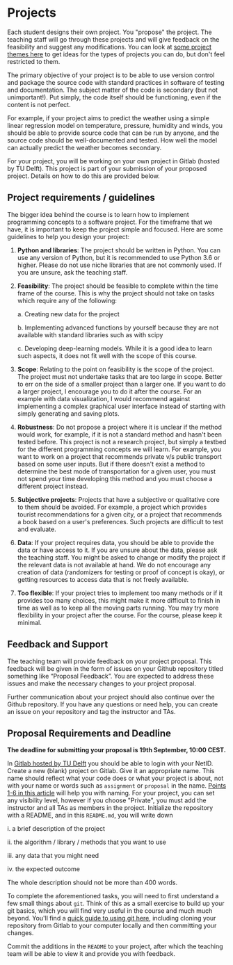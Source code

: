 # Projects 

Each student designs their own project. You "propose" the project. The teaching staff will go through these projects and will give feedback on the feasibility and suggest any modifications. You can look at [some project themes here](themes.md) to get ideas for the types of projects you can do, but don't feel restricted to them.

The primary objective of your project is to be able to use version control and package the source code with standard practices in software of testing and documentation. The subject matter of the code is secondary (but not unimportant!). Put simply, the code itself should be functioning, even if the content is not perfect. 

For example, if your project aims to predict the weather using a simple linear regression model on temperature, pressure, humidity and winds, you should be able to provide source code that can be run by anyone, and the source code should be well-documented and tested. How well the model can actually predict the weather becomes secondary.

For your project, you will be working on your own project in Gitlab (hosted by TU Delft). This project is part of your submission of your proposed project. Details on how to do this are provided below.

## Project requirements / guidelines

The bigger idea behind the course is to learn how to implement programming concepts to a software project. For the timeframe that we have, it is important to keep the project simple and focused. Here are some guidelines to help you design your project:

1. **Python and libraries**: The project should be written in Python. You can use any version of Python, but it is recommended to use Python 3.6 or higher. Please do not use niche libraries that are not commonly used. If you are unsure, ask the teaching staff. 

2. **Feasibility**: The project should be feasible to complete within the time frame of the course. This is why the project should not take on tasks which require any of the following:

    a. Creating new data for the project

    b. Implementing advanced functions by yourself because they are not available with standard libraries such as with scipy

    c. Developing deep-learning models. While it is a good idea to learn such aspects, it does not fit well with the scope of this course. 

3. **Scope**: Relating to the point on feasibility is the scope of the project. The project must not undertake tasks that are too large in scope. Better to err on the side of a smaller project than a larger one. If you want to do a larger project, I encourage you to do it after the course. For an example with data visualization, I would recommend against implementing a complex graphical user interface instead of starting with simply generating and saving plots.

4. **Robustness**: Do not propose a project where it is unclear if the method would work, for example, if it is not a standard method and hasn't been tested before. This project is not a research project, but simply a testbed for the different programming concepts we will learn. For example, you want to work on a project that recommends private v/s public transport based on some user inputs. But if there doesn't exist a method to determine the best mode of transportation for a given user, you must not spend your time developing this method and you must choose a different project instead.

5. **Subjective projects**: Projects that have a subjective or qualitative core to them should be avoided. For example, a project which provides tourist recommendations for a given city, or a project that recommends a book based on a user's preferences. Such projects are difficult to test and evaluate. 

6. **Data**: If your project requires data, you should be able to provide the data or have access to it. If you are unsure about the data, please ask the teaching staff. You might be asked to change or modify the project if the relevant data is not available at hand. We do not encourage any creation of data (randomizers for testing or proof of concept is okay), or getting resources to access data that is not freely available.

7. **Too flexible**: If your project tries to implement too many methods or if it provides too many choices, this might make it more difficult to finish in time as well as to keep all the moving parts running. You may try more flexibility in your project after the course. For the course, please keep it minimal. 

## Feedback and Support

The teaching team will provide feedback on your project proposal. This feedback will be given in the form of issues on your Github repository titled something like “Proposal Feedback”. You are expected to address these issues and make the necessary changes to your project proposal. 

Further communication about your project should also continue over the Github repository. If you have any questions or need help, you can create an issue on your repository and tag the instructor and TAs. 

## Proposal Requirements and Deadline

**The deadline for submitting your proposal is 19th September, 10:00 CEST.**

In [Gitlab hosted by TU Delft](https://gitlab.tudelft.nl/) you should be able to login with your NetID. Create a new (blank) project on Gitlab. Give it an appropriate name. This name should reflect what your code does or what your project is about, not with your name or words such as `assignment` or `proposal` in the name. [Points 1-6 in this article](https://sd.blackball.lv/en/articles/read/18956) will help you with naming. For your project, you can set any visibility level, however if you choose "Private", you must add the instructor and all TAs as members in the project. Initialize the repository with a README, and in this `README.md`, you will write down 

i. a brief description of the project

ii. the algorithm / library / methods that you want to use

iii. any data that you might need

iv. the expected outcome 

The whole description should not be more than 400 words.

To complete the aforementioned tasks, you will need to first understand a few small things about `git`. Think of this as a small exercise to build up your git basics, which you will find very useful in the course and much much beyond. You'll find a [quick guide to using git here](../../learning/quick-guide-to-git.md), including cloning your repository from Gitlab to your computer locally and then committing your changes.

Commit the additions in the `README` to your project, after which the teaching team will be able to view it and provide you with feedback. 
